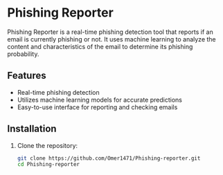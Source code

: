 # Phishing Reporter

Phishing Reporter is a real-time phishing detection tool that reports if an email is currently phishing or not. It uses machine learning to analyze the content and characteristics of the email to determine its phishing probability.

## Features

- Real-time phishing detection
- Utilizes machine learning models for accurate predictions
- Easy-to-use interface for reporting and checking emails

## Installation

1. Clone the repository:
   ```bash
   git clone https://github.com/Omer1471/Phishing-reporter.git
   cd Phishing-reporter


